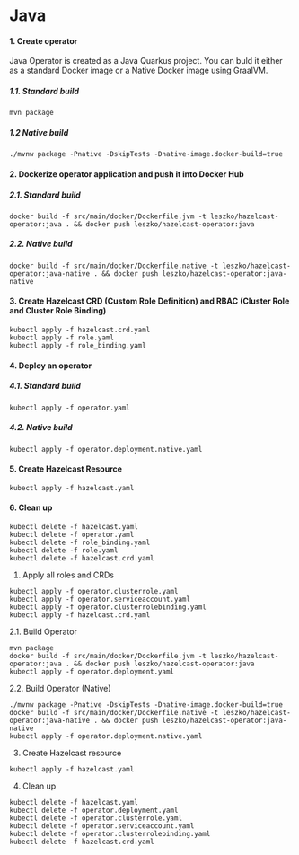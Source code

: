 
# Java

#### 1. Create operator

Java Operator is created as a Java Quarkus project. You can buld it either as a standard Docker image or a Native Docker image using GraalVM.

##### 1.1. Standard build
```
mvn package
```

##### 1.2 Native build
```
./mvnw package -Pnative -DskipTests -Dnative-image.docker-build=true
```

#### 2. Dockerize operator application and push it into Docker Hub

##### 2.1. Standard build
```
docker build -f src/main/docker/Dockerfile.jvm -t leszko/hazelcast-operator:java . && docker push leszko/hazelcast-operator:java
```

##### 2.2. Native build
```
docker build -f src/main/docker/Dockerfile.native -t leszko/hazelcast-operator:java-native . && docker push leszko/hazelcast-operator:java-native
```

#### 3. Create Hazelcast CRD (Custom Role Definition) and RBAC (Cluster Role and Cluster Role Binding)
```
kubectl apply -f hazelcast.crd.yaml
kubectl apply -f role.yaml
kubectl apply -f role_binding.yaml
```

#### 4. Deploy an operator

##### 4.1. Standard build
```
kubectl apply -f operator.yaml
```

##### 4.2. Native build
```
kubectl apply -f operator.deployment.native.yaml
```

#### 5. Create Hazelcast Resource
```
kubectl apply -f hazelcast.yaml
```

#### 6. Clean up
```
kubectl delete -f hazelcast.yaml
kubectl delete -f operator.yaml
kubectl delete -f role_binding.yaml
kubectl delete -f role.yaml
kubectl delete -f hazelcast.crd.yaml
```


1. Apply all roles and CRDs

```
kubectl apply -f operator.clusterrole.yaml
kubectl apply -f operator.serviceaccount.yaml
kubectl apply -f operator.clusterrolebinding.yaml
kubectl apply -f hazelcast.crd.yaml
```

2.1. Build Operator
```
mvn package
docker build -f src/main/docker/Dockerfile.jvm -t leszko/hazelcast-operator:java . && docker push leszko/hazelcast-operator:java
kubectl apply -f operator.deployment.yaml
```

2.2. Build Operator (Native)

```
./mvnw package -Pnative -DskipTests -Dnative-image.docker-build=true
docker build -f src/main/docker/Dockerfile.native -t leszko/hazelcast-operator:java-native . && docker push leszko/hazelcast-operator:java-native
kubectl apply -f operator.deployment.native.yaml
```

3. Create Hazelcast resource

```
kubectl apply -f hazelcast.yaml
```

4. Clean up

```
kubectl delete -f hazelcast.yaml
kubectl delete -f operator.deployment.yaml
kubectl delete -f operator.clusterrole.yaml
kubectl delete -f operator.serviceaccount.yaml
kubectl delete -f operator.clusterrolebinding.yaml
kubectl delete -f hazelcast.crd.yaml
```
